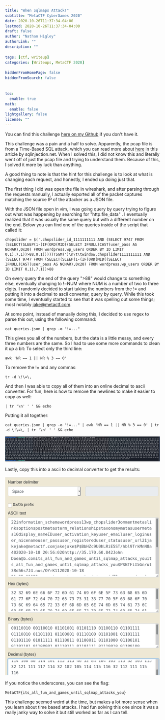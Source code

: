 ```yaml
---
title: "When Sqlmaps Attack!"
subtitle: "MetaCTF CyberGames 2020"
date: 2020-10-26T11:37:34-04:00
lastmod: 2020-10-26T11:37:34-04:00
draft: false
author: "Nathan Higley"
authorLink: ""
description: ""

tags: [ctf, writeup]
categories: [Writeups, MetaCTF 2020]

hiddenFromHomePage: false
hiddenFromSearch: false


toc:
  enable: true
math:
  enable: false
lightgallery: false
license: ""
---
```


You can find this challenge [here on my Github](https://github.com/astr0n8t/MetaCTF2020/tree/main/WhenSqlmapsAttack) if you don't have it.

This challenge was a pain and a half to solve.  Apparently, the pcap file is from a Time-Based SQL attack, which you can read more about [here](https://www.sqlinjection.net/time-based/) in this article by sqlinjection.net.  When I solved this, I did not know this and literally went off of just the pcap file and trying to understand them.  Because of this, I solved it more by luck than anything.

A good thing to note is that the hint for this challenge is to look at what is changing each request, and honestly, I ended up doing just that.

The first thing I did was open the file in wireshark, and after parsing through the requests manually, I actually exported all of the packet captures matching the source IP of the attacker as a JSON file. 

With the JSON file open in vim, I was going query by query trying to figure out what was happening by searching for "http.file_data" .  I eventually realized that it was usually the same query but with a different number on the end.  Below you can find one of the queries inside of the script that called it:
```
chopslider = $('.chopslider_id_1111111111 AND (SELECT 9747 FROM (SELECT(SLEEP(1-(IF(ORD(MID((SELECT IFNULL(CAST(user_pass AS NCHAR),0x20) FROM wordpress.wp_users ORDER BY ID LIMIT 0,1),7,1))>88,0,1)))))TSGM)')\n\t\twindow.chopslider1111111111 AND (SELECT 9747 FROM (SELECT(SLEEP(1-(IF(ORD(MID((SELECT IFNULL(CAST(user_pass AS NCHAR),0x20) FROM wordpress.wp_users ORDER BY ID LIMIT 0,1),7,1))>88
```

On every query the end of the query ">88" would change to something else, eventually changing to !=NUM where NUM is a number of two to three digits.
I randomly decided to start taking the numbers from the != and putting it into a decimal to ascii converter, query by query.  While this took some time, I eventually started to see that it was spelling out some things; most notably jake@metactf.com.

At some point, instead of manually doing this, I decided to use regex to parse this out, using the following command:
```
cat queries.json | grep -o "!=..."
```

This gives you all of the numbers, but the data is a little messy, and every three numbers are the same.  So I had to use some more commands to clean it up a bit:
To select only the third line:
```
awk 'NR == 1 || NR % 3 == 0'
```

To remove the != and any commas:
```
tr -d \!\=\,
```

And then I was able to copy all of them into an online decimal to ascii converter.  For fun, here is how to remove the newlines to make it easier to copy as well:
```
| tr '\n' ' ' && echo
```

Putting it all together:
```
cat queries.json | grep -o "!=..." | awk 'NR == 1 || NR % 3 == 0' | tr -d \!\=\, | tr '\n' ' ' && echo
```
![The command executing](sqlmaps.png)

Lastly, copy this into a ascii to decimal converter to get the results:

![The ascii representation](sqlmaps2.png)

If you notice the underscores, you can see the flag:
```
MetaCTF{its_all_fun_and_games_until_sqlmap_attacks_you}
```

This challenge seemed weird at the time, but makes a lot more sense when you learn about time based attacks.  I had fun solving this one since it was a really janky way to solve it but still worked as far as I can tell.
